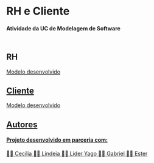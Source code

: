 <h1>RH e Cliente</h1>

<h4>Atividade da UC de Modelagem de Software</h4>
  <h2><br>RH</h2>
  <a href="https://github.com/Estermaiag/RH-Cliente/files/7613788/RH_modeloLogico.pdf">Modelo desenvolvido
    <h2>Cliente</h2>
    <a href="https://github.com/Estermaiag/RH-Cliente/files/7613789/Empresa_Pedido_Produto-convertido.pdf">Modelo desenvolvido
  
<h2>Autores</h2>
  <h4>Projeto desenvolvido em parceria com:</h4>
      <a href="https://github.com/Ceduda23">👩‍💻 Cecília
      <a href="https://github.com/Lindeia">👩‍💻 Lindeia
      <a href="https://github.com/yagohpt11221">👨‍💻 Líder Yago
      <a href="https://github.com/Gabriel21Oliver">👨‍💻 Gabriel
      <a href="https://github.com/Estermaiag">👩‍💻 Ester
